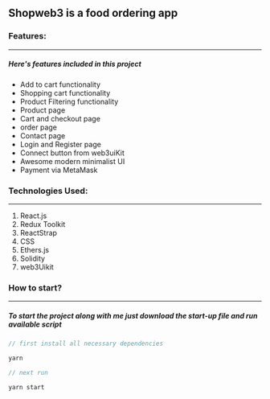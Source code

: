 ## Shopweb3 is a food ordering app

### Features:

---

##### Here's features included in this project

- Add to cart functionality
- Shopping cart functionality
- Product Filtering functionality
- Product page
- Cart and checkout page
- order page
- Contact page
- Login and Register page
- Connect button from web3uiKit
- Awesome modern minimalist UI
- Payment via MetaMask

### Technologies Used:

---

1. React.js
2. Redux Toolkit
3. ReactStrap
4. CSS
5. Ethers.js
6. Solidity
7. web3Uikit

### How to start?

---

##### To start the project along with me just download the start-up file and run available script

```javascript
// first install all necessary dependencies

yarn 

// next run

yarn start

```
